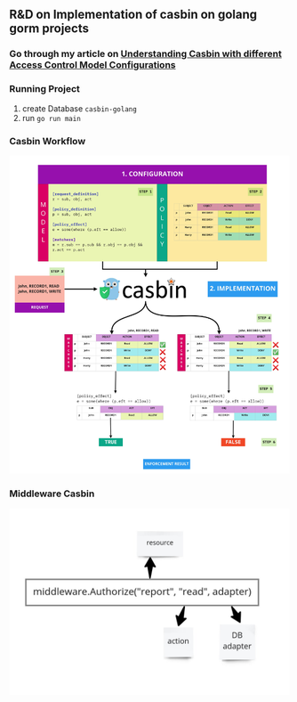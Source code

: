 ## R&D on Implementation of casbin on golang gorm projects

### Go through my article on [Understanding Casbin with different Access Control Model Configurations](https://medium.com/wesionary-team/understanding-casbin-with-different-access-control-model-configurations-faebc60f6da5) 

### Running Project

1. create Database `casbin-golang`
2. run `go run main`


### Casbin Workflow

![Workflow](./casbin-workflow.jpg)

### Middleware Casbin 

<img src="./casbin-middleware.jpg">